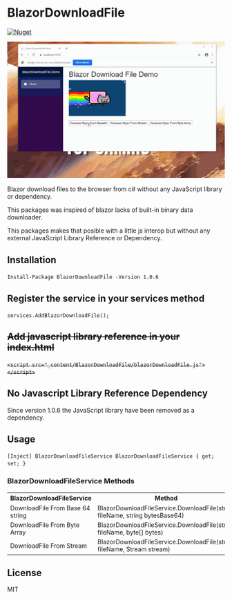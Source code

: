 # BlazorDownloadFile

[![Nuget](https://buildstats.info/nuget/BlazorDownloadFile?v=1.0.6)](https://www.nuget.org/packages/BlazorDownloadFile)

![](BlazorDownloadFileDemo.gif)

Blazor download files to the browser from c# without any JavaScript library or dependency.

This packages was inspired of blazor lacks of built-in binary data downloader. 

This packages makes that posible with a little js interop but without any external JavaScript Library Reference or Dependency.

## Installation

`Install-Package BlazorDownloadFile -Version 1.0.6`

## Register the service in your services method

`services.AddBlazorDownloadFile();`

## ~~Add javascript library reference in your index.html~~

~~`<script src="_content/BlazorDownloadFile/blazorDownloadFile.js"></script>`~~

## No Javascript Library Reference Dependency

Since version 1.0.6 the JavaScript library have been removed as a dependency.

## Usage

`[Inject] BlazorDownloadFileService BlazorDownloadFileService { get; set; }`

### BlazorDownloadFileService Methods

<table>
	<tr>
		<th>BlazorDownloadFileService</th>
		<th>Method</th>
	</tr>
	<tr>
		<td>DownloadFile From Base 64 string</td>
		<td>BlazorDownloadFileService.DownloadFile(string fileName, string bytesBase64)</td>
	</tr>
	<tr>
		<td>DownloadFile From Byte Array</td>
		<td>BlazorDownloadFileService.DownloadFile(string fileName, byte[] bytes)</td>
	</tr>
	<tr>
		<td>DownloadFile From Stream</td>
		<td>BlazorDownloadFileService.DownloadFile(string fileName, Stream stream)</td>
	</tr>
</table>


## License
MIT

